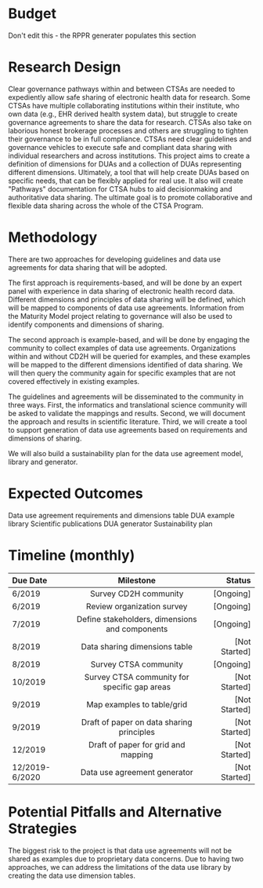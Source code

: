 # Budget
Don't edit this - the RPPR generater populates this section

# Research Design
Clear governance pathways within and between CTSAs are needed to expediently allow safe sharing of electronic health data for research. Some CTSAs have multiple collaborating institutions within their institute, who own data (e.g., EHR derived health system data), but struggle to create governance agreements to share the data for research. CTSAs also take on laborious honest brokerage processes and others are struggling to tighten their governance to be in full compliance. CTSAs need clear guidelines and governance vehicles to execute safe and compliant data sharing with individual researchers and across institutions. This project aims to create a definition of dimensions for DUAs and a collection of DUAs representing different dimensions. Ultimately, a tool that will help create DUAs based on specific needs, that can be flexibly applied for real use. It also will create "Pathways" documentation for CTSA hubs to aid decisionmaking and authoritative data sharing. The ultimate goal is to promote collaborative and flexible data sharing across the whole of the CTSA Program.

# Methodology
There are two approaches for developing guidelines and data use agreements for data sharing that will be adopted. 

The first approach is requirements-based, and will be done by an expert panel with experience in data sharing of electronic health record data. Different dimensions and principles of data sharing will be defined, which will be mapped to components of data use agreements. Information from the Maturity Model project relating to governance will also be used to identify components and dimensions of sharing. 

The second approach is example-based, and will be done by engaging the community to collect examples of data use agreements. Organizations within and without CD2H will be queried for examples, and these examples will be mapped to the different dimensions identified of data sharing. We will then query the community again for specific examples that are not covered effectively in existing examples. 

The guidelines and agreements will be disseminated to the community in three ways. First, the informatics and translational science community will be asked to validate the mappings and results. Second, we will document the approach and results in scientific literature. Third, we will create a tool to support generation of data use agreements based on requirements and dimensions of sharing.

We will also build a sustainability plan for the data use agreement model, library and generator.

# Expected Outcomes
Data use agreement requirements and dimensions table
DUA example library
Scientific publications
DUA generator
Sustainability plan

# Timeline (monthly)
 Due Date | Milestone    | Status     | 
|:----------|:--------------:|------------:|
6/2019 | Survey CD2H community | [Ongoing]
6/2019 | Review organization survey | [Ongoing]
7/2019 | Define stakeholders, dimensions and components |[Ongoing]
8/2019 | Data sharing dimensions table | [Not Started]
8/2019 | Survey CTSA community  | [Ongoing] 
10/2019 | Survey CTSA community for specific gap areas | [Not Started]
9/2019 | Map examples to table/grid | [Not Started]
9/2019 | Draft of paper on data sharing principles | [Not Started]
12/2019 | Draft of paper for grid and mapping | [Not Started]
12/2019-6/2020 | Data use agreement generator | [Not Started]

# Potential Pitfalls and Alternative Strategies
The biggest risk to the project is that data use agreements will not be shared as examples due to proprietary data concerns. Due to having two approaches, we can address the limitations of the data use library by creating the data use dimension tables. 

